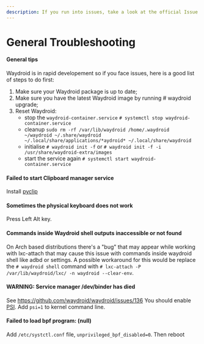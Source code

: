 ```yaml
---
description: If you run into issues, take a look at the official Issue Tracker [Waydroid issue tracker](https://github.com/waydroid/waydroid/issues)
---
```


# General Troubleshooting

#### General tips
Waydroid is in rapid developement so if you face issues, here is a good list of steps to do first:

1. Make sure your Waydroid package is up to date;
2. Make sure you have the latest Waydroid image by running # waydroid upgrade;
3. Reset Waydroid: 
    * stop the `waydroid-container.service` `# systemctl stop waydroid-container.service`
    * cleanup `sudo rm -rf /var/lib/waydroid /home/.waydroid ~/waydroid ~/.share/waydroid ~/.local/share/applications/*aydroid* ~/.local/share/waydroid`
    * initialise `# waydroid init -f` or `# waydroid init -f -i /usr/share/waydroid-extra/images`
    * start the service again `# systemctl start waydroid-container.service`

#### Failed to start Clipboard manager service

Install [pyclip](https://repology.org/project/python:pyclip/versions)

#### Sometimes the physical keyboard does not work

Press Left Alt key.

#### Commands inside Waydroid shell outputs inaccessible or not found

On Arch based distributions there's a "bug" that may appear while working with lxc-attach that may cause this issue with commands inside waydroid shell like adbd or settings. A possible workaround for this would be replace the `# waydroid shell` command with `# lxc-attach -P /var/lib/waydroid/lxc/ -n waydroid --clear-env`.

#### WARNING: Service manager /dev/binder has died

See https://github.com/waydroid/waydroid/issues/136
You should enable [PSI](https://www.kernel.org/doc/html/latest/accounting/psi.html). Add `psi=1` to kernel command line.

#### Failed to load bpf program: (null)

Add `/etc/systctl.conf` file, `unprivileged_bpf_disabled=0`. Then reboot
